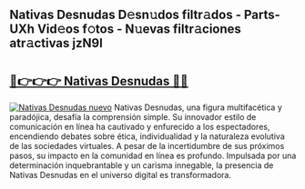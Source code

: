 ## Nativas Desnudas D𝚎sn𝚞dos filtr𝚊dos - Parts-UXh Vid𝚎os f𝚘tos - N𝚞evas filtr𝚊ciones atr𝚊ctivas jzN9I

# <h2><a href="http://mb0mvl.tromn.icu/?c=Nativas+Desnudas">🔗👉👉👉 Nativas Desnudas 🔗🔗</a></h2>

[![Nativas Desnudas nuevo](https://i.imgur.com/pEAQMta.gif)](http://mb0mvl.tromn.icu/?c=Nativas+Desnudas)
Nativas Desnudas, una figura multifacética y paradójica, desafía la comprensión simple. Su innovador estilo de comunicación en línea ha cautivado y enfurecido a los espectadores, encendiendo debates sobre ética, individualidad y la naturaleza evolutiva de las sociedades virtuales. A pesar de la incertidumbre de sus próximos pasos, su impacto en la comunidad en línea es profundo. Impulsada por una determinación inquebrantable y un carisma innegable, la presencia de Nativas Desnudas en el universo digital es transformadora.
